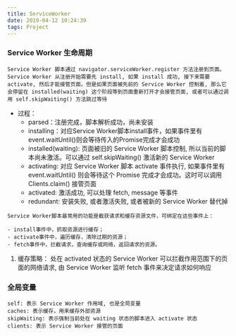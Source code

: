 ```yaml
---
title: ServiceWorker
date: 2019-04-12 10:24:39
tags: Project
---
```


### Service Worker 生命周期

```
Service Worker 脚本通过 navigator.serviceWorker.register 方法注册到页面。Service Worker 从注册开始需要先 install, 如果 install 成功, 接下来需要 activate, 然后才能接管页面。但是如果页面被先前的 Service Worker 控制着, 那么它会停留在 installed(waiting) 这个阶段等到页面重新打开才会接管页面, 或者可以通过调用 self.skipWaiting() 方法跳过等待
```

- 过程：
  - parsed：注册完成，脚本解析成功，尚未安装
  - installing：对应Service Worker脚本install事件，如果事件里有event.waitUntil()则会等待传入的Promise完成才会成功
  - installed(waiting): 页面被旧的 Service Worker 脚本控制, 所以当前的脚本尚未激活。可以通过 self.skipWaiting() 激活新的 Service Worker
  - activating: 对应 Service Worker 脚本 activate 事件执行, 如果事件里有 event.waitUntil() 则会等待这个 Promise 完成才会成功。这时可以调用 Clients.claim() 接管页面
  - activated: 激活成功, 可以处理 fetch, message 等事件
  - redundant: 安装失败, 或者激活失败, 或者被新的 Service Worker 替代掉

```
Service Worker脚本最常用的功能是截获请求和缓存资源文件，可绑定在这些事件上：

- install事件中，抓取资源进行缓存；
- activate事件中，遍历缓存，清除过期的资源；
- fetch事件中，拦截请求，查询缓存或网络，返回请求的资源。
```

1. 缓存策略：
   处在 activated 状态的 Service Worker 可以拦截作用范围下的页面的网络请求, 由 Service Worker 监听 fetch 事件来决定请求如何响应

### 全局变量

```
self: 表示 Service Worker 作用域, 也是全局变量
caches: 表示缓存，用来缓存外部资源
skipWaiting: 表示强制当前处在 waiting 状态的脚本进入 activate 状态
clients: 表示 Service Worker 接管的页面
```